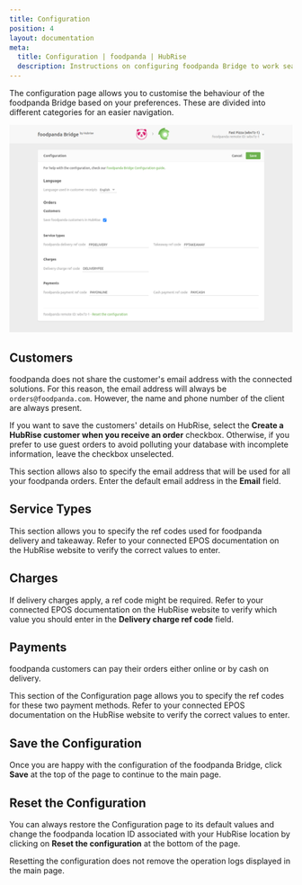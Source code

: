 ```yaml
---
title: Configuration
position: 4
layout: documentation
meta:
  title: Configuration | foodpanda | HubRise
  description: Instructions on configuring foodpanda Bridge to work seamlessly with foodpanda and your EPOS or other apps connected to HubRise. Configuration is simple.
---
```


The configuration page allows you to customise the behaviour of the foodpanda Bridge based on your preferences.
These are divided into different categories for an easier navigation.

![foodpanda Bridge configuration page](../images/002-en-configuration-page.png)

## Customers

foodpanda does not share the customer's email address with the connected solutions. For this reason, the email address will always be `orders@foodpanda.com`. However, the name and phone number of the client are always present.

If you want to save the customers' details on HubRise, select the **Create a HubRise customer when you receive an order** checkbox. Otherwise, if you prefer to use guest orders to avoid polluting your database with incomplete information, leave the checkbox unselected.

This section allows also to specify the email address that will be used for all your foodpanda orders. Enter the default email address in the **Email** field.

## Service Types

This section allows you to specify the ref codes used for foodpanda delivery and takeaway. Refer to your connected EPOS documentation on the HubRise website to verify the correct values to enter.

## Charges

If delivery charges apply, a ref code might be required. Refer to your connected EPOS documentation on the HubRise website to verify which value you should enter in the **Delivery charge ref code** field.

## Payments

foodpanda customers can pay their orders either online or by cash on delivery.

This section of the Configuration page allows you to specify the ref codes for these two payment methods. Refer to your connected EPOS documentation on the HubRise website to verify the correct values to enter.

## Save the Configuration

Once you are happy with the configuration of the foodpanda Bridge, click **Save** at the top of the page to continue to the main page.

## Reset the Configuration

You can always restore the Configuration page to its default values and change the foodpanda location ID associated with your HubRise location by clicking on **Reset the configuration** at the bottom of the page.

Resetting the configuration does not remove the operation logs displayed in the main page.
